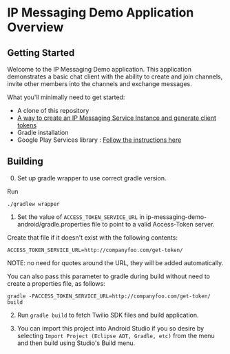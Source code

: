 # IP Messaging Demo Application Overview

## Getting Started

Welcome to the IP Messaging Demo application.  This application demonstrates a basic chat client with the ability to create and join channels, invite other members into the channels and exchange messages.

What you'll minimally need to get started:

- A clone of this repository
- [A way to create an IP Messaging Service Instance and generate client tokens](https://www.twilio.com/docs/api/ip-messaging/guides/identity)
- Gradle installation
- Google Play Services library : [Follow the instructions here](https://developers.google.com/android/guides/setup)

## Building

0. Set up gradle wrapper to use correct gradle version.

Run
```
./gradlew wrapper
```

1. Set the value of `ACCESS_TOKEN_SERVICE_URL` in ip-messaging-demo-android/gradle.properties file to point to a valid Access-Token server.

Create that file if it doesn't exist with the following contents:

```
ACCESS_TOKEN_SERVICE_URL=http://companyfoo.com/get-token/
```

NOTE: no need for quotes around the URL, they will be added automatically.

You can also pass this parameter to gradle during build without need to create a properties file, as follows:

```
gradle -PACCESS_TOKEN_SERVICE_URL=http://companyfoo.com/get-token/ build
```

2. Run `gradle build` to fetch Twilio SDK files and build application.

3. You can import this project into Android Studio if you so desire by selecting `Import Project (Eclipse ADT, Gradle, etc)` from the menu and then build using Studio's Build menu.
